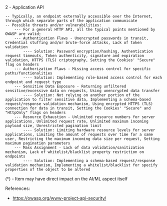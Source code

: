 2 - Application API

	-- Typically, an endpoint externally accessible over the Internet, through which separate parts of the application communicate
	-- Possible threats and/or vulnerabilities:
		--- For a general HTTP API, all the typical points mentioned by OWASP are valid;
		--- Authentication Flaws - Unencrypted passwords in transit, Credential stuffing and/or brute-force attacks, Lack of token validation
			---- Solution: Password encryption/hashing, Authentication request timeouts, Token authenticity, signature and expiration validation, HTTPS (TLS) criptography, Setting the Cookies' "Secure" flag on headers 
		--- Authorization Flaws - Missing access control for specific paths/functionalities
			---- Solution: Implementing role-based access control for each endpoint and request type
		--- Sensitive Data Exposure - Returning unfiltered sensitive/excessive data on requests, Using unencrypted data transfer
			---- Solution: Not relying on another portion of the application to filter sensitive data, Implementing a schema-based request/response validation mechanism, Using encrypted HTTPS (TLS) connection for data in transit, Setting the Cookies' "Secure" and "HttpOnly" flags on headers
		--- Resource Exhaustion - Unlimited resource numbers for server applications, Unlimited request rate, Unlimited maximum incoming payload size, Unrestricted pagination limit
			---- Solution: Limiting hardware resource levels for server applications, Limiting the amount of requests over time for a same user, Restricting the maximum incoming data size per request, Setting maximum pagination parameters
		--- Mass Assignment - Lack of data validation/sanitization mechanism, Lack of whitelist/blacklist property restriction on endpoints
			---- Solution: Implementing a schema-based request/response validation mechanism, Implementing a whitelist/blacklist for specify properties of the object to be altered
                        
<!-- 		--- Injection Flaws - SQL injection (*), Code injection (*), HTML injection, Cross-site scripting
			---- Solution: Input sanitization
		--- Security Misconfiguration - Running outdated/vulnerable server and application software, Running in debug mode and/or revealing error handling information, Having directory listing enabled, Running unnecessary services, Not changing default keys and passwords
			---- Solution: Using up-to-date software versions, Following industry standards and recommendations for Web server configuration -->

(*) - Item may have direct impact on the AI/ML aspect itself

References:

- https://owasp.org/www-project-api-security/
